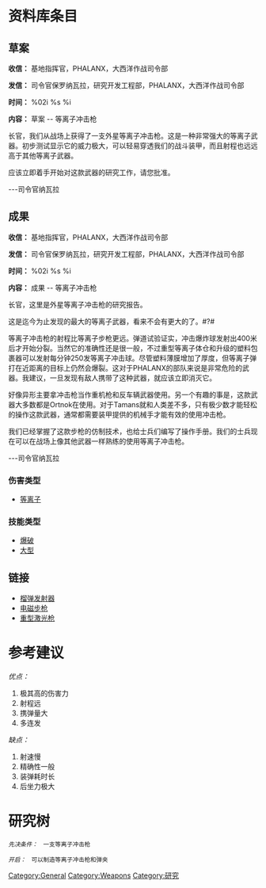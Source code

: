 # 资料库条目

## 草案

**收信：** 基地指挥官，PHALANX，大西洋作战司令部

**发信：** 司令官保罗纳瓦拉，研究开发工程部，PHALANX，大西洋作战司令部

**时间：** %02i %s %i

**内容：** 草案 -- 等离子冲击枪

长官，我们从战场上获得了一支外星等离子冲击枪。这是一种非常强大的等离子武器。初步测试显示它的威力极大，可以轻易穿透我们的战斗装甲，而且射程也远远高于其他等离子武器。

应该立即着手开始对这款武器的研究工作，请您批准。

---司令官纳瓦拉

## 成果

**收信：** 基地指挥官，PHALANX，大西洋作战司令部

**发信：** 司令官保罗纳瓦拉，研究开发工程部，PHALANX，大西洋作战司令部

**时间：** %02i %s %i

**内容：** 成果 -- 等离子冲击枪

长官，这里是外星等离子冲击枪的研究报告。

这是迄今为止发现的最大的等离子武器，看来不会有更大的了。#?#

等离子冲击枪的射程比等离子步枪更远。弹道试验证实，冲击爆炸球发射出400米后才开始分裂。当然它的准确性还是很一般，不过重型等离子体仓和升级的塑料包裹器可以发射每分钟250发等离子冲击球。尽管塑料薄膜增加了厚度，但等离子弹打在近距离的目标上仍然会爆裂。这对于PHALANX的部队来说是非常危险的武器。我建议，一旦发现有敌人携带了这种武器，就应该立即消灭它。

好像异形主要拿冲击枪当作重机枪和反车辆武器使用。另一个有趣的事是，这款武器大多数都是Ortnok在使用。对于Tamans就和人类差不多，只有极少数才能轻松的操作这款武器，通常都需要装甲提供的机械手才能有效的使用冲击枪。

我们已经掌握了这款步枪的仿制技术，也给士兵们编写了操作手册。我们的士兵现在可以在战场上像其他武器一样熟练的使用等离子冲击枪。

---司令官纳瓦拉

### 伤害类型

- [等离子](伤害#等离子 "wikilink")

### 技能类型

- [爆破](技能#爆破 "wikilink")
- [大型](技能#大型 "wikilink")

## 链接

- [榴弹发射器](装备/榴弹发射器 "wikilink")
- [电磁步枪](装备/电磁步枪 "wikilink")
- [重型激光枪](装备/重型激光枪 "wikilink")

# 参考建议

*优点：*

1.  极其高的伤害力
2.  射程远
3.  携弹量大
4.  多连发

*缺点：*

1.  射速慢
2.  精确性一般
3.  装弹耗时长
4.  后坐力极大

# 研究树

*`先决条件：`*
` 一支等离子冲击枪`

*`开启：`*
` 可以制造等离子冲击枪和弹夹`

[Category:General](Category:General "wikilink")
[Category:Weapons](Category:Weapons "wikilink")
[Category:研究](Category:研究 "wikilink")